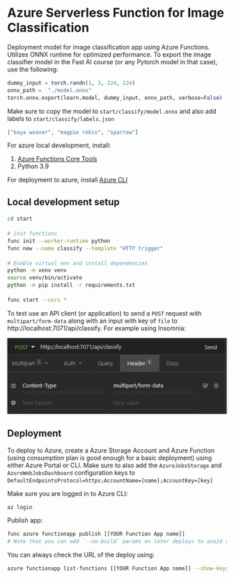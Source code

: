 # Azure Serverless Function for Image Classification

Deployment model for image classification app using Azure Functions. Utilizes ONNX runtime for optimized performance. To export the image classifier model in the Fast AI course (or any Pytorch model in that case), use the following:

```python
dummy_input = torch.randn(1, 3, 224, 224)
onnx_path =  "./model.onnx"
torch.onnx.export(learn.model, dummy_input, onnx_path, verbose=False)
```

Make sure to copy the model to `start/classify/model.onnx` and also add labels to `start/classify/labels.json`

```json
["baya weaver", "magpie robin", "sparrow"]
```

For azure local development, install:

1. [Azure Functions Core Tools](https://docs.microsoft.com/en-us/azure/azure-functions/functions-run-local#v2)
2. Python 3.9

For deployment to azure, install [Azure CLI](https://docs.microsoft.com/en-us/cli/azure/install-azure-cli)

## Local development setup

```bash
cd start

# init functions
func init --worker-runtime python
func new --name classify --template "HTTP trigger"

# Enable virtual env and install dependencies
python -m venv venv
source venv/bin/activate
python -m pip install -r requirements.txt

func start --cors *
```

To test use an API client (or application) to send a `POST` request with `multipart/form-data` along with an input with key of `file` to http://localhost:7071/api/classify. For example using Insomnia:

![Example of multipart/form-data request with input key file using insomnia client](./request_params.jpg)

## Deployment

To deploy to Azure, create a Azure Storage Account and Azure Function (using consumption plan is good enough for a basic deployment) using either Azure Portal or CLI. Make sure to also add the `AzureJobsStorage` and `AzureWebJobsDashboard` configuration keys to `DefaultEndpointsProtocol=https;AccountName=[name];AccountKey=[key]`

Make sure you are logged in to Azure CLI:

```bash
az login
```

Publish app:

```bash
func azure functionapp publish [[YOUR Function App name]]
# Note that you can add `--no-build` params on later deploys to avoid rebuilding packages.
```

You can always check the URL of the deploy using:

```bash
azure functionapp list-functions [[YOUR Function App name]] --show-keys
```
